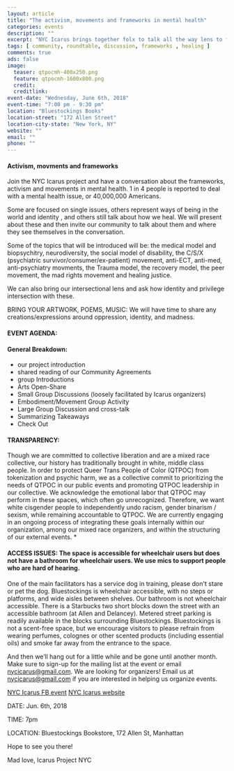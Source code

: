 ```yaml
---
layout: article
title: "The activism, movements and frameworks in mental health"
categories: events
description: ""
excerpt: "NYC Icarus brings together folx to talk all the way lens to frame mental health"
tags: [ community, roundtable, discussion, frameworks , healing ]
comments: true
ads: false
image:
  teaser: qtpocmh-400x250.png
  feature: qtpocmh-1600x800.png
  credit: 
  creditlink: 
event-date: "Wednesday, June 6th, 2018"
event-time: "7:00 pm - 9:30 pm"
location: "Bluestockings Books"
location-street: "172 Allen Street"
location-city-state: "New York, NY"
website: ""
email: ""
phone: ""
---
```


#### Activism, movments and frameworks

Join the NYC Icarus project and have a conversation about the frameworks, activism and movements in mental health. 1 in 4 people is reported to deal with a mental health issue, or 40,000,000 Americans. 

Some are focused on single issues, others represent ways of being in the world and identity , and others still talk about how we heal. We will present about these and then invite our community to talk about them and where they see themselves in the conversation. 

Some of the topics that will be introduced will be: the medical model and biopsychitry, neurodiversity, the social model of disability, the C/S/X (psychiatric survivor/consumer/ex-patient) movement, anti-ECT, anti-med, anti-psychiatry movments, the Trauma model, the recovery model, the peer movement, the mad rights movement and healing justice. 

We can also bring our intersectional lens and ask how identity and privilege intersection with these. 

BRING YOUR ARTWORK, POEMS, MUSIC: We will have time to share any creations/expressions around oppression, identity, and madness.

#### EVENT AGENDA:

#### General Breakdown:

* our project introduction 
* shared reading of our Community Agreements
* group Introductions
* Arts Open-Share
* Small Group Discussions (loosely facilitated by Icarus organizers)
* Embodiment/Movement Group Activity
* Large Group Discussion and cross-talk
* Summarizing Takeaways
* Check Out

#### TRANSPARENCY:
Though we are committed to collective liberation and are a mixed race collective, our history has traditionally brought in white, middle class people. In order to protect Queer Trans People of Color (QTPOC) from tokenization and psychic harm, we as a collective commit to prioritizing the needs of QTPOC in our public events and promoting QTPOC leadership in our collective. We acknowledge the emotional labor that QTPOC may perform in these spaces, which often go unrecognized. Therefore, we want white cisgender people to independently undo racism, gender binarism / sexism, while remaining accountable to QTPOC. We are currently engaging in an ongoing process of integrating these goals internally within our
organization, among our mixed race organizers, and within the structuring of our external events. *

#### ACCESS ISSUES: The space is accessible for wheelchair users but does not have a bathroom for wheelchair users. We use mics to support people who are hard of hearing.

One of the main facilitators has a service dog in training, please don't stare or pet the dog. 
Bluestockings is wheelchair accessible, with no steps or platforms, and wide aisles between shelves. Our bathroom is not wheelchair accessible. There is a Starbucks two short blocks down the street with an accessible bathroom (at Allen and Delancey). Metered street parking is readily available in the blocks surrounding Bluestockings. Bluestockings is not a scent-free space, but we encourage visitors to please refrain from wearing perfumes, colognes or other scented products (including essential oils) and smoke far away from the entrance to the space.

And then we’ll hang out for a little while and be gone until another month.
Make sure to sign-up for the mailing list at the event or email nycicarus@gmail.com.
We are looking for organizers! Email us at nycicarus@gmail.com if you are interested in helping us organize events.  

[NYC Icarus FB event](https://www.facebook.com/events/455061404949714/)
[NYC Icarus website](http://nycicarus.org/events/activism-mental-health/)

DATE: Jun. 6th, 2018

TIME: 7pm

LOCATION: Bluestockings Bookstore, 172 Allen St, Manhattan

Hope to see you there!

Mad love,
Icarus Project NYC
